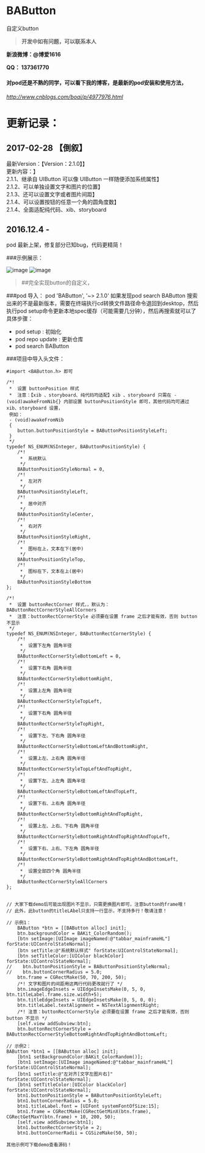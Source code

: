 # BAButton
自定义button

>**开发中如有问题，可以联系本人**

**新浪微博：@博爱1616**

**QQ：     137361770**

#### 对pod还是不熟的同学，可以看下我的博客，是最新的pod安装和使用方法，

###### http://www.cnblogs.com/boai/p/4977976.html

# 更新记录：

 ## 2017-02-28 【倒叙】<br>
 最新Version：【Version：2.1.0】】<br>
 更新内容：】<br>
 2.1.1、继承自 UIButton 可以像 UIButton 一样随便添加系统属性】<br>
 2.1.2、可以单独设置文字和图片的位置】<br>
 2.1.3、还可以设置文字或者图片间距】<br>
 2.1.4、可以设置按钮的任意一个角的圆角度数】<br>
 2.1.4、全面适配纯代码、xib、storyboard
## 2016.12.4 - 
pod 最新上架，修复部分已知bug，代码更精简！

###示例展示：

![image](https://raw.githubusercontent.com/boai/BAButton/master/BAButtonDemo/images/image1.png)
![image](https://raw.githubusercontent.com/boai/BAButton/master/BAButtonDemo/images/image2.png)


>##完全实现button的自定义，

###pod 导入：   pod 'BAButton', '~> 2.1.0'
如果发现pod search BAButton 搜索出来的不是最新版本，需要在终端执行cd转换文件路径命令退回到desktop，然后执行pod setup命令更新本地spec缓存（可能需要几分钟），然后再搜索就可以了
具体步骤：
- pod setup : 初始化
- pod repo update : 更新仓库
- pod search BAButton


###项目中导入头文件：
```
#import <BAButton.h> 即可
```

``` 用枚举展示button的类型：
/*!
 *  设置 buttonPosition 样式
 *  注意：【xib 、storyboard、纯代码均适配】xib 、storyboard 只需在 - (void)awakeFromNib{} 内部设置 buttonPositionStyle 即可，其他代码均可通过 xib、storyboard 设置，
 例如：
 - (void)awakeFromNib
 {
    button.buttonPositionStyle = BAButtonPositionStyleLeft;
 }
 */
typedef NS_ENUM(NSInteger, BAButtonPositionStyle) {
    /*!
     *  系统默认
     */
    BAButtonPositionStyleNormal = 0,
    /*!
     *  左对齐
     */
    BAButtonPositionStyleLeft,
    /*!
     *  居中对齐
     */
    BAButtonPositionStyleCenter,
    /*!
     *  右对齐
     */
    BAButtonPositionStyleRight,
    /*!
     *  图标在上，文本在下(居中)
     */
    BAButtonPositionStyleTop,
    /*!
     *  图标在下，文本在上(居中)
     */
    BAButtonPositionStyleBottom
};

/*!
 *  设置 buttonRectCorner 样式，，默认为：BAButtonRectCornerStyleAllCorners 
 *  注意：buttonRectCornerStyle 必须要在设置 frame 之后才能有效，否则 button 不显示
 */
typedef NS_ENUM(NSInteger, BAButtonRectCornerStyle) {
    /*!
     *  设置下左角 圆角半径
     */
    BAButtonRectCornerStyleBottomLeft = 0,
    /*!
     *  设置下右角 圆角半径
     */
    BAButtonRectCornerStyleBottomRight,
    /*!
     *  设置上左角 圆角半径
     */
    BAButtonRectCornerStyleTopLeft,
    /*!
     *  设置下右角 圆角半径
     */
    BAButtonRectCornerStyleTopRight,
    /*!
     *  设置下左、下右角 圆角半径
     */
    BAButtonRectCornerStyleBottomLeftAndBottomRight,
    /*!
     *  设置上左、上右角 圆角半径
     */
    BAButtonRectCornerStyleTopLeftAndTopRight,
    /*!
     *  设置下左、上左角 圆角半径
     */
    BAButtonRectCornerStyleBottomLeftAndTopLeft,
    /*!
     *  设置下右、上右角 圆角半径
     */
    BAButtonRectCornerStyleBottomRightAndTopRight,
    /*!
     *  设置上左、上右、下右角 圆角半径
     */
    BAButtonRectCornerStyleBottomRightAndTopRightAndTopLeft,
    /*!
     *  设置下右、上右、下左角 圆角半径
     */
    BAButtonRectCornerStyleBottomRightAndTopRightAndBottomLeft,
    /*!
     *  设置全部四个角 圆角半径
     */
    BAButtonRectCornerStyleAllCorners
};


// 大家下载demo后可能出现图片不显示，只需更换图片即可，注意button的frame哦！
// 此外，此button的titleLAbel只支持一行显示，不支持多行！敬请注意！

// 示例1：
    BAButton *btn = [[BAButton alloc] init];
    btn.backgroundColor = BAKit_ColorRandom();
    [btn setImage:[UIImage imageNamed:@"tabbar_mainframeHL"] forState:UIControlStateNormal];
    [btn setTitle:@"系统默认样式" forState:UIControlStateNormal];
    [btn setTitleColor:[UIColor blackColor] forState:UIControlStateNormal];
//    btn.buttonPositionStyle = BAButtonPositionStyleNormal;
//    btn.buttonCornerRadius = 5.0;
    btn.frame = CGRectMake(50, 70, 200, 50);
    /*! 文字和图片的间距用这两行代码更改就行了 */
    btn.imageEdgeInsets = UIEdgeInsetsMake(0, 5, 0, btn.titleLabel.frame.size.width+5);
    btn.titleEdgeInsets = UIEdgeInsetsMake(0, 5, 0, 0);
    btn.titleLabel.textAlignment = NSTextAlignmentRight;
    /*! 注意：buttonRectCornerStyle 必须要在设置 frame 之后才能有效，否则 button 不显示 */
    [self.view addSubview:btn];
    btn.buttonRectCornerStyle = BAButtonRectCornerStyleBottomRightAndTopRightAndBottomLeft;

// 示例2：
BAButton *btn1 = [[BAButton alloc] init];
    [btn1 setBackgroundColor:BAKit_ColorRandom()];
    [btn1 setImage:[UIImage imageNamed:@"tabbar_mainframeHL"] forState:UIControlStateNormal];
    [btn1 setTitle:@"左对齐[文字左图片右]" forState:UIControlStateNormal];
    [btn1 setTitleColor:[UIColor blackColor] forState:UIControlStateNormal];
    btn1.buttonPositionStyle = BAButtonPositionStyleLeft;
    btn1.buttonCornerRadius = 5.0;
    btn1.titleLabel.font = [UIFont systemFontOfSize:15];
    btn1.frame = CGRectMake(CGRectGetMinX(btn.frame), CGRectGetMaxY(btn.frame) + 10, 200, 50);
    [self.view addSubview:btn1];
    btn1.buttonRectCornerStyle = 2;
    btn1.buttonCornerRadii = CGSizeMake(50, 50);

其他示例可下载demo查看源码！
